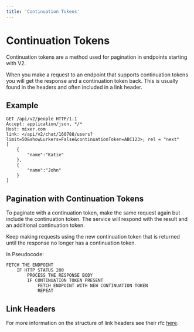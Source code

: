 ```yaml
---
title: 'Continuation Tokens'
---
```


# Continuation Tokens

Continuation tokens are a method used for pagination in endpoints starting with V2.

When you make a request to an endpoint that supports continuation tokens you will get the response and a continuation token back. This is usually found in the headers and often included in a link header.

## Example

```HTTP
GET /api/v2/people HTTP/1.1
Accept: application/json, */*
Host: mixer.com
link: </api/v2/chat/160788/users?limit=50&showLurkers=False&continuationToken=ABC123>; rel = "next"
[
    {
        "name":"Katie"
    },
    {
        "name":"John"
    }
]
```

## Pagination with Continuation Tokens

To paginate with a continuation token, make the same request again but include the continuation token. The service will respond with the result and an additional continuation token.

Keep making requests using the new continuation token that is returned until the response no longer has a continuation token.

In Pseudocode:

```
FETCH THE ENDPOINT
    IF HTTP STATUS 200
        PROCESS THE RESPONSE BODY
        IF CONTINUATION TOKEN PRESENT
            FETCH ENDPOINT WITH NEW CONTINUATION TOKEN
            REPEAT
```

## Link Headers

For more information on the structure of link headers see their rfc [here](https://tools.ietf.org/html/rfc5988).
